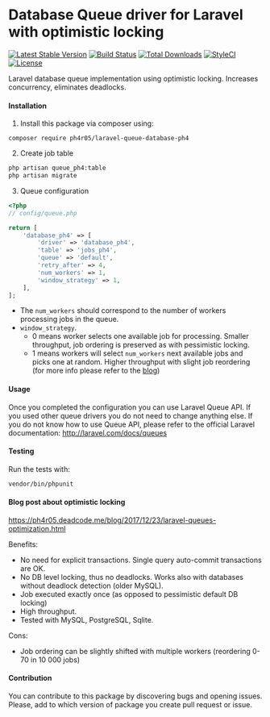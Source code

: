 Database Queue driver for Laravel with optimistic locking
=========================================================
[![Latest Stable Version](https://poser.pugx.org/ph4r05/laravel-queue-database-ph4/v/stable?format=flat-square)](https://packagist.org/packages/ph4r05/laravel-queue-database-ph4)
[![Build Status](https://img.shields.io/travis/ph4r05/laravel-queue-database-ph4.svg?style=flat-square)](https://travis-ci.org/ph4r05/laravel-queue-database-ph4)
[![Total Downloads](https://poser.pugx.org/ph4r05/laravel-queue-database-ph4/downloads?format=flat-square)](https://packagist.org/packages/ph4r05/laravel-queue-database-ph4)
[![StyleCI](https://styleci.io/repos/115196581/shield)](https://styleci.io/repos/115196581)
[![License](https://poser.pugx.org/ph4r05/laravel-queue-database-ph4/license?format=flat-square)](https://packagist.org/packages/ph4r05/laravel-queue-database-ph4)

Laravel database queue implementation using optimistic locking.
Increases concurrency, eliminates deadlocks. 

#### Installation

1. Install this package via composer using:

```
composer require ph4r05/laravel-queue-database-ph4
```

2. Create job table

```bash
php artisan queue_ph4:table
php artisan migrate
```

3. Queue configuration

```php
<?php
// config/queue.php

return [
    'database_ph4' => [
        'driver' => 'database_ph4',
        'table' => 'jobs_ph4',
        'queue' => 'default',
        'retry_after' => 4,
        'num_workers' => 1,
        'window_strategy' => 1,
    ],
];
```

- The `num_workers` should correspond to the number of workers processing jobs in the queue.
- `window_strategy`. 
  - 0 means worker selects one available job for processing. 
  Smaller throughput, job ordering is preserved as with pessimistic locking.
  - 1 means workers will select `num_workers` next available jobs and picks one at random.
  Higher throughput with slight job reordering (for more info please refer to the [blog])


#### Usage

Once you completed the configuration you can use Laravel Queue API. If you used other queue drivers you do not need to change anything else. If you do not know how to use Queue API, please refer to the official Laravel documentation: http://laravel.com/docs/queues

#### Testing

Run the tests with:

``` bash
vendor/bin/phpunit
```

#### Blog post about optimistic locking

https://ph4r05.deadcode.me/blog/2017/12/23/laravel-queues-optimization.html

Benefits:

 - No need for explicit transactions. Single query auto-commit transactions are OK.
 - No DB level locking, thus no deadlocks. Works also with databases without deadlock detection (older MySQL).
 - Job executed exactly once (as opposed to pessimistic default DB locking)
 - High throughput.
 - Tested with MySQL, PostgreSQL, Sqlite.
 
Cons:
 - Job ordering can be slightly shifted with multiple workers (reordering 0-70 in 10 000 jobs)

#### Contribution

You can contribute to this package by discovering bugs and opening issues. Please, add to which version of package you create pull request or issue. 

[blog]: https://ph4r05.deadcode.me/blog/2017/12/23/laravel-queues-optimization.html
